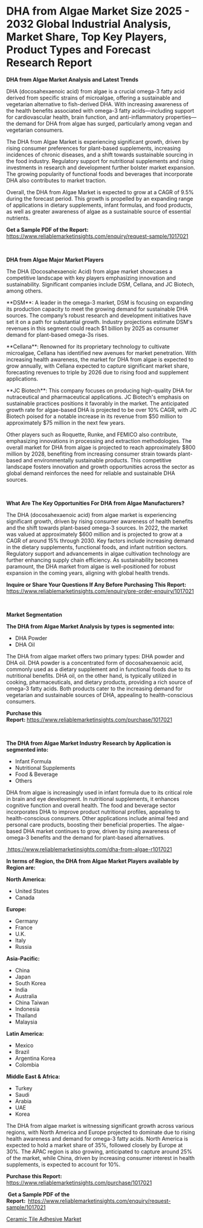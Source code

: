 <p><h1>DHA from Algae Market Size 2025 - 2032 Global Industrial Analysis, Market Share, Top Key Players, Product Types and Forecast Research Report</h1></p><p><strong>DHA from Algae Market Analysis and Latest Trends</strong></p>
<p><p>DHA (docosahexaenoic acid) from algae is a crucial omega-3 fatty acid derived from specific strains of microalgae, offering a sustainable and vegetarian alternative to fish-derived DHA. With increasing awareness of the health benefits associated with omega-3 fatty acids—including support for cardiovascular health, brain function, and anti-inflammatory properties—the demand for DHA from algae has surged, particularly among vegan and vegetarian consumers.</p><p>The DHA from Algae Market is experiencing significant growth, driven by rising consumer preferences for plant-based supplements, increasing incidences of chronic diseases, and a shift towards sustainable sourcing in the food industry. Regulatory support for nutritional supplements and rising investments in research and development further bolster market expansion. The growing popularity of functional foods and beverages that incorporate DHA also contributes to market traction.</p><p>Overall, the DHA from Algae Market is expected to grow at a CAGR of 9.5% during the forecast period. This growth is propelled by an expanding range of applications in dietary supplements, infant formulas, and food products, as well as greater awareness of algae as a sustainable source of essential nutrients.</p></p>
<p><strong>Get a Sample PDF of the Report:&nbsp;</strong> <a href="https://www.reliablemarketinsights.com/enquiry/request-sample/1017021?utm_campaign=2982&utm_medium=2&utm_source=Github&utm_content=ia&utm_term=02042025&utm_id=dha-from-algae">https://www.reliablemarketinsights.com/enquiry/request-sample/1017021</a></p>
<p>&nbsp;</p>
<p><strong>DHA from Algae Major Market Players</strong></p>
<p><p>The DHA (Docosahexaenoic Acid) from algae market showcases a competitive landscape with key players emphasizing innovation and sustainability. Significant companies include DSM, Cellana, and JC Biotech, among others.</p><p>**DSM**: A leader in the omega-3 market, DSM is focusing on expanding its production capacity to meet the growing demand for sustainable DHA sources. The company’s robust research and development initiatives have set it on a path for substantial growth. Industry projections estimate DSM's revenues in this segment could reach $1 billion by 2025 as consumer demand for plant-based omega-3s rises.</p><p>**Cellana**: Renowned for its proprietary technology to cultivate microalgae, Cellana has identified new avenues for market penetration. With increasing health awareness, the market for DHA from algae is expected to grow annually, with Cellana expected to capture significant market share, forecasting revenues to triple by 2026 due to rising food and supplement applications.</p><p>**JC Biotech**: This company focuses on producing high-quality DHA for nutraceutical and pharmaceutical applications. JC Biotech's emphasis on sustainable practices positions it favorably in the market. The anticipated growth rate for algae-based DHA is projected to be over 10% CAGR, with JC Biotech poised for a notable increase in its revenue from $50 million to approximately $75 million in the next few years.</p><p>Other players such as Roquette, Runke, and FEMICO also contribute, emphasizing innovations in processing and extraction methodologies. The overall market for DHA from algae is projected to reach approximately $800 million by 2028, benefiting from increasing consumer strain towards plant-based and environmentally sustainable products. This competitive landscape fosters innovation and growth opportunities across the sector as global demand reinforces the need for reliable and sustainable DHA sources.</p></p>
<p>&nbsp;</p>
<p><strong>What Are The Key Opportunities For DHA from Algae Manufacturers?</strong></p>
<p><p>The DHA (docosahexaenoic acid) from algae market is experiencing significant growth, driven by rising consumer awareness of health benefits and the shift towards plant-based omega-3 sources. In 2022, the market was valued at approximately $600 million and is projected to grow at a CAGR of around 15% through 2030. Key factors include increasing demand in the dietary supplements, functional foods, and infant nutrition sectors. Regulatory support and advancements in algae cultivation technology are further enhancing supply chain efficiency. As sustainability becomes paramount, the DHA market from algae is well-positioned for robust expansion in the coming years, aligning with global health trends.</p></p>
<p><strong>Inquire or Share Your Questions If Any Before Purchasing This Report:</strong> <a href="https://www.reliablemarketinsights.com/enquiry/pre-order-enquiry/1017021?utm_campaign=2982&utm_medium=2&utm_source=Github&utm_content=ia&utm_term=02042025&utm_id=dha-from-algae">https://www.reliablemarketinsights.com/enquiry/pre-order-enquiry/1017021</a></p>
<p>&nbsp;</p>
<p><strong>Market Segmentation</strong></p>
<p><strong>The DHA from Algae Market Analysis by types is segmented into:</strong></p>
<p><ul><li>DHA Powder</li><li>DHA Oil</li></ul></p>
<p><p>The DHA from algae market offers two primary types: DHA powder and DHA oil. DHA powder is a concentrated form of docosahexaenoic acid, commonly used as a dietary supplement and in functional foods due to its nutritional benefits. DHA oil, on the other hand, is typically utilized in cooking, pharmaceuticals, and dietary products, providing a rich source of omega-3 fatty acids. Both products cater to the increasing demand for vegetarian and sustainable sources of DHA, appealing to health-conscious consumers.</p></p>
<p><strong>Purchase this Report:&nbsp;</strong><a href="https://www.reliablemarketinsights.com/purchase/1017021?utm_campaign=2982&utm_medium=2&utm_source=Github&utm_content=ia&utm_term=02042025&utm_id=dha-from-algae">https://www.reliablemarketinsights.com/purchase/1017021</a></p>
<p>&nbsp;</p>
<p><strong>The DHA from Algae Market Industry Research by Application is segmented into:</strong></p>
<p><ul><li>Infant Formula</li><li>Nutritional Supplements</li><li>Food & Beverage</li><li>Others</li></ul></p>
<p><p>DHA from algae is increasingly used in infant formula due to its critical role in brain and eye development. In nutritional supplements, it enhances cognitive function and overall health. The food and beverage sector incorporates DHA to improve product nutritional profiles, appealing to health-conscious consumers. Other applications include animal feed and personal care products, boosting their beneficial properties. The algae-based DHA market continues to grow, driven by rising awareness of omega-3 benefits and the demand for plant-based alternatives.</p></p>
<p><a href="https://www.reliablemarketinsights.com/dha-from-algae-r1017021?utm_campaign=2982&utm_medium=2&utm_source=Github&utm_content=ia&utm_term=02042025&utm_id=dha-from-algae">&nbsp;https://www.reliablemarketinsights.com/dha-from-algae-r1017021</a></p>
<p><strong>In terms of Region, the DHA from Algae Market Players available by Region are:</strong></p>
<p>
    <p> <strong> North America: </strong>
        <ul>
            <li>United States</li>
            <li>Canada</li>
        </ul>
        </p> 
    <p> <strong> Europe: </strong>
        <ul>
            <li>Germany</li>
            <li>France</li>
            <li>U.K.</li>
            <li>Italy</li>
            <li>Russia</li>
        </ul>
        </p> 
    <p> <strong> Asia-Pacific: </strong>
        <ul>
            <li>China</li>
            <li>Japan</li>
            <li>South Korea</li>
            <li>India</li>
            <li>Australia</li>
            <li>China Taiwan</li>
            <li>Indonesia</li>
            <li>Thailand</li>
            <li>Malaysia</li>
        </ul>
        </p> 
    <p> <strong> Latin America: </strong>
        <ul>
            <li>Mexico</li>
            <li>Brazil</li>
            <li>Argentina Korea</li>
            <li>Colombia</li>
        </ul>
        </p> 
    <p> <strong> Middle East & Africa: </strong>
        <ul>
            <li>Turkey</li>
            <li>Saudi</li>
            <li>Arabia</li>
            <li>UAE</li>
            <li>Korea</li>
        </ul>
    </p>
    </p>
<p><p>The DHA from algae market is witnessing significant growth across various regions, with North America and Europe projected to dominate due to rising health awareness and demand for omega-3 fatty acids. North America is expected to hold a market share of 35%, followed closely by Europe at 30%. The APAC region is also growing, anticipated to capture around 25% of the market, while China, driven by increasing consumer interest in health supplements, is expected to account for 10%.</p></p>
<p><strong>Purchase this Report: </strong><a href="https://www.reliablemarketinsights.com/purchase/1017021?utm_campaign=2982&utm_medium=2&utm_source=Github&utm_content=ia&utm_term=02042025&utm_id=dha-from-algae">https://www.reliablemarketinsights.com/purchase/1017021</a></p>
<p>&nbsp;<strong>Get a Sample PDF of the Report:&nbsp;&nbsp;</strong><a href="https://www.reliablemarketinsights.com/enquiry/request-sample/1017021?utm_campaign=2982&utm_medium=2&utm_source=Github&utm_content=ia&utm_term=02042025&utm_id=dha-from-algae">https://www.reliablemarketinsights.com/enquiry/request-sample/1017021</a></p>
<p><strong></strong></p>
<p><p><a href="https://github.com/haaszgettre6/Market-Research-Report-List-1/blob/main/ceramic-tile-adhesive-market.md?utm_campaign=2982&utm_medium=2&utm_source=Github&utm_content=ia&utm_term=02042025&utm_id=dha-from-algae">Ceramic Tile Adhesive Market</a></p></p>